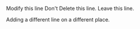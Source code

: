 Modify this line
Don't Delete this line.
Leave this line.

Adding a different line on a different place.